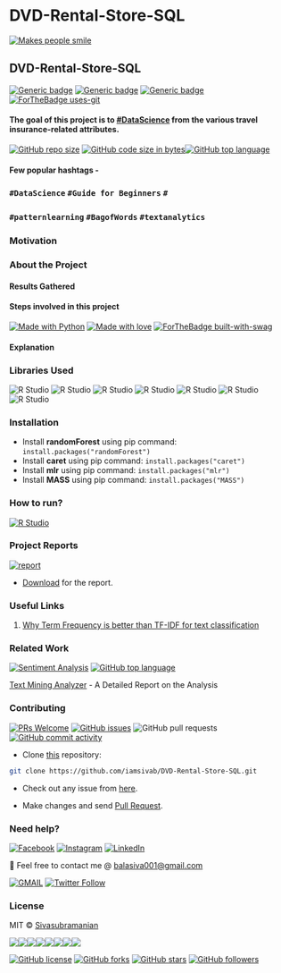 # DVD-Rental-Store-SQL

[![Makes people smile](https://forthebadge.com/images/badges/makes-people-smile.svg)](https://github.com/iamsivab)
## DVD-Rental-Store-SQL

[![Generic badge](https://img.shields.io/badge/Datascience-Beginners-Red.svg?style=for-the-badge)](https://github.com/iamsivab/DVD-Rental-Store-SQL) 
[![Generic badge](https://img.shields.io/badge/LinkedIn-Connect-blue.svg?style=for-the-badge&logo=linkedin&logoColor=white)](https://www.linkedin.com/in/iamsivab/) [![Generic badge](https://img.shields.io/badge/Python-Language-blue.svg?style=for-the-badge)](https://github.com/iamsivab/DVD-Rental-Store-SQL) [![ForTheBadge uses-git](http://ForTheBadge.com/images/badges/uses-git.svg)](https://GitHub.com/)

#### The goal of this project is to [#DataScience](https://github.com/iamsivab/DVD-Rental-Store-SQL) from the various travel insurance-related attributes.

[![GitHub repo size](https://img.shields.io/github/repo-size/iamsivab/DVD-Rental-Store-SQL.svg?logo=github&style=social)](https://github.com/iamsivab) [![GitHub code size in bytes](https://img.shields.io/github/languages/code-size/iamsivab/DVD-Rental-Store-SQL.svg?logo=git&style=social)](https://github.com/iamsivab/)[![GitHub top language](https://img.shields.io/github/languages/top/iamsivab/DVD-Rental-Store-SQL.svg?logo=python&style=social)](https://github.com/iamsivab)

#### Few popular hashtags - 
### `#DataScience` `#Guide for Beginners` `#`
### `#patternlearning` `#BagofWords` `#textanalytics`

### Motivation

### About the Project

#### Results Gathered

#### Steps involved in this project

[![Made with Python](https://forthebadge.com/images/badges/made-with-python.svg)](https://github.com/iamsivab/DVD-Rental-Store-SQL) [![Made with love](https://forthebadge.com/images/badges/built-with-love.svg)](https://www.linkedin.com/in/iamsivab/) [![ForTheBadge built-with-swag](http://ForTheBadge.com/images/badges/built-with-swag.svg)](https://www.linkedin.com/in/iamsivab/)

#### Explanation

### Libraries Used

![R Studio](https://img.shields.io/badge/R-dplyr-blue.svg?style=flat&logo=r&logoColor=white) 
![R Studio](https://img.shields.io/badge/R-stringr-blue.svg?style=flat&logo=r&logoColor=white)
![R Studio](https://img.shields.io/badge/R-readtext-blue.svg?style=flat&logo=r&logoColor=white) 
![R Studio](https://img.shields.io/badge/R-e1071-blue.svg?style=flat&logo=r&logoColor=white) 
![R Studio](https://img.shields.io/badge/R-mlr-blue.svg?style=flat&logo=r&logoColor=white)
![R Studio](https://img.shields.io/badge/R-caret-blue.svg?style=flat&logo=r&logoColor=white) 
![R Studio](https://img.shields.io/badge/R-randomForest-blue.svg?style=flat&logo=r&logoColor=white) 


### Installation

- Install **randomForest** using pip command: `install.packages("randomForest")`
- Install **caret** using pip command: `install.packages("caret")`
- Install **mlr** using pip command: `install.packages("mlr")`
- Install **MASS** using pip command: `install.packages("MASS")`

### How to run?

[![R Studio](https://img.shields.io/badge/R-clean_data.R.-lightgrey.svg?logo=R&style=social)](https://github.com/iamsivab/DVD-Rental-Store-SQL/tree/master/src)


### Project Reports

[![report](https://img.shields.io/static/v1.svg?label=Project&message=Report&logo=microsoft-word&style=social)](https://github.com/iamsivab/DVD-Rental-Store-SQL/blob/master/Sivasubramanian-Text%20Mining%20Report.pdf)

- [Download](https://github.com/iamsivab/DVD-Rental-Store-SQL/blob/master/Sivasubramanian-Text%20Mining%20Report.pdf) for the report.

### Useful Links

1. [Why Term Frequency is better than TF-IDF for text classification](https://www.quora.com/Why-does-TF-term-frequency-sometimes-give-better-F-scores-than-TF-IDF-does-for-text-classification)
 
### Related Work

[![Sentiment Analysis](https://img.shields.io/static/v1.svg?label=Text&message=Mining&color=lightgray&logo=linkedin&style=social&colorA=critical)](https://www.linkedin.com/in/iamsivab/) [![GitHub top language](https://img.shields.io/github/languages/top/iamsivab/DVD-Rental-Store-SQL.svg?logo=php&style=social)](https://github.com/iamsivab/)

[Text Mining Analyzer](https://github.com/iamsivab/DVD-Rental-Store-SQL) - A Detailed Report on the Analysis


### Contributing

[![PRs Welcome](https://img.shields.io/badge/PRs-welcome-brightgreen.svg?logo=github)](https://github.com/iamsivab/DVD-Rental-Store-SQL/pulls) [![GitHub issues](https://img.shields.io/github/issues/iamsivab/DVD-Rental-Store-SQL?logo=github)](https://github.com/iamsivab/DVD-Rental-Store-SQL/issues) ![GitHub pull requests](https://img.shields.io/github/issues-pr/viamsivab/DVD-Rental-Store-SQL?color=blue&logo=github) 
[![GitHub commit activity](https://img.shields.io/github/commit-activity/y/iamsivab/DVD-Rental-Store-SQL?logo=github)](https://github.com/iamsivab/DVD-Rental-Store-SQL/)

- Clone [this](https://github.com/iamsivab/DVD-Rental-Store-SQL/) repository: 

```bash
git clone https://github.com/iamsivab/DVD-Rental-Store-SQL.git
```

- Check out any issue from [here](https://github.com/iamsivab/DVD-Rental-Store-SQL/issues).

- Make changes and send [Pull Request](https://github.com/iamsivab/DVD-Rental-Store-SQL/pull).
 
### Need help?

[![Facebook](https://img.shields.io/static/v1.svg?label=follow&message=@iamsivab&color=9cf&logo=facebook&style=flat&logoColor=white&colorA=informational)](https://www.facebook.com/iamsivab)  [![Instagram](https://img.shields.io/static/v1.svg?label=follow&message=@iamsivab&color=grey&logo=instagram&style=flat&logoColor=white&colorA=critical)](https://www.instagram.com/iamsivab/) [![LinkedIn](https://img.shields.io/static/v1.svg?label=connect&message=@iamsivab&color=success&logo=linkedin&style=flat&logoColor=white&colorA=blue)](https://www.linkedin.com/in/iamsivab/)

:email: Feel free to contact me @ [balasiva001@gmail.com](https://mail.google.com/mail/)

[![GMAIL](https://img.shields.io/static/v1.svg?label=send&message=balasiva001@gmail.com&color=red&logo=gmail&style=social)](https://www.github.com/iamsivab) [![Twitter Follow](https://img.shields.io/twitter/follow/iamsivab?style=social)](https://twitter.com/iamsivab)


### License

MIT &copy; [Sivasubramanian](https://github.com/iamsivab/DVD-Rental-Store-SQL/blob/master/LICENSE)

[![](https://sourcerer.io/fame/iamsivab/iamsivab/DVD-Rental-Store-SQL/images/0)](https://sourcerer.io/fame/iamsivab/iamsivab/DVD-Rental-Store-SQL/links/0)[![](https://sourcerer.io/fame/iamsivab/iamsivab/DVD-Rental-Store-SQL/images/1)](https://sourcerer.io/fame/iamsivab/iamsivab/DVD-Rental-Store-SQL/links/1)[![](https://sourcerer.io/fame/iamsivab/iamsivab/DVD-Rental-Store-SQL/images/2)](https://sourcerer.io/fame/iamsivab/iamsivab/DVD-Rental-Store-SQL/links/2)[![](https://sourcerer.io/fame/iamsivab/iamsivab/DVD-Rental-Store-SQL/images/3)](https://sourcerer.io/fame/iamsivab/iamsivab/DVD-Rental-Store-SQL/links/3)[![](https://sourcerer.io/fame/iamsivab/iamsivab/DVD-Rental-Store-SQL/images/4)](https://sourcerer.io/fame/iamsivab/iamsivab/DVD-Rental-Store-SQL/links/4)[![](https://sourcerer.io/fame/iamsivab/iamsivab/DVD-Rental-Store-SQL/images/5)](https://sourcerer.io/fame/iamsivab/iamsivab/DVD-Rental-Store-SQL/links/5)[![](https://sourcerer.io/fame/iamsivab/iamsivab/DVD-Rental-Store-SQL/images/6)](https://sourcerer.io/fame/iamsivab/iamsivab/DVD-Rental-Store-SQL/links/6)[![](https://sourcerer.io/fame/iamsivab/iamsivab/DVD-Rental-Store-SQL/images/7)](https://sourcerer.io/fame/iamsivab/iamsivab/DVD-Rental-Store-SQL/links/7)


[![GitHub license](https://img.shields.io/github/license/iamsivab/DVD-Rental-Store-SQL.svg?style=social&logo=github)](https://github.com/iamsivab/DVD-Rental-Store-SQL/blob/master/LICENSE) 
[![GitHub forks](https://img.shields.io/github/forks/iamsivab/DVD-Rental-Store-SQL.svg?style=social)](https://github.com/iamsivab/DVD-Rental-Store-SQL/network) [![GitHub stars](https://img.shields.io/github/stars/iamsivab/DVD-Rental-Store-SQL.svg?style=social)](https://github.com/iamsivab/DVD-Rental-Store-SQL/stargazers) [![GitHub followers](https://img.shields.io/github/followers/iamsivab.svg?label=Follow&style=social)](https://github.com/iamsivab/)
